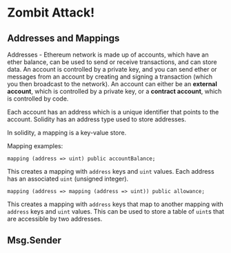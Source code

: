 # Zombit Attack!

## Addresses and Mappings

Addresses - Ethereum network is made up of accounts, which have an ether balance, can be used to send or receive transactions, and can store data. An account is controlled by a private key, and you can send ether or messages from an account by creating and signing a transaction (which you then broadcast to the network). An account can either be an **external account**, which is controlled by a private key, or a **contract account**, which is controlled by code.

Each account has an address which is a unique identifier that points to the account. Solidity has an address type used to store addresses.

In solidity, a mapping is a key-value store.

Mapping examples:

```solidity
mapping (address => uint) public accountBalance;
```

This creates a mapping with `address` keys and `uint` values. Each address has an associated `uint` (unsigned integer).

```solidity
mapping (address => mapping (address => uint)) public allowance;
```

This creates a mapping with `address` keys that map to another mapping with `address` keys and `uint` values. This can be used to store a table of `uint`s that are accessible by two addresses.

## Msg.Sender

